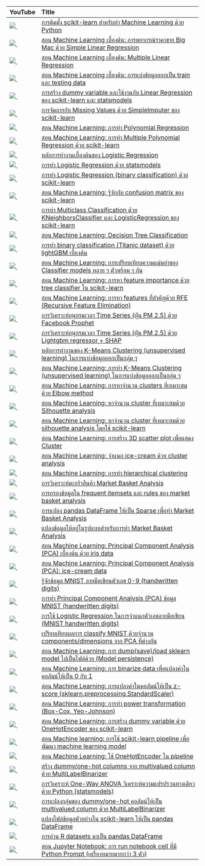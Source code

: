 | YouTube                                                                                                     | Title                                                                                                                                       |
|:------------------------------------------------------------------------------------------------------------|:--------------------------------------------------------------------------------------------------------------------------------------------|
| <a href=https://youtu.be/AdDvPCarDyI><img src=https://i.ytimg.com/vi/AdDvPCarDyI/mqdefault.jpg />&nbsp;</a> | <a href="https://youtu.be/AdDvPCarDyI">การติดตั้ง scikit-learn สำหรับทำ Machine Learning ด้วย Python</a>                                         |
| <a href=https://youtu.be/1Rkt8Zk3KBM><img src=https://i.ytimg.com/vi/1Rkt8Zk3KBM/mqdefault.jpg />&nbsp;</a> | <a href="https://youtu.be/1Rkt8Zk3KBM">สอน Machine Learning เบื้องต้น: การพยากรณ์ราคาขาย Big Mac ด้วย Simple Linear Regression</a>               |
| <a href=https://youtu.be/PC7Zk_u6g4w><img src=https://i.ytimg.com/vi/PC7Zk_u6g4w/mqdefault.jpg />&nbsp;</a> | <a href="https://youtu.be/PC7Zk_u6g4w">สอน Machine Learning เบื้องต้น: Multiple Linear Regression</a>                                          |
| <a href=https://youtu.be/Bt2tUycULs8><img src=https://i.ytimg.com/vi/Bt2tUycULs8/mqdefault.jpg />&nbsp;</a> | <a href="https://youtu.be/Bt2tUycULs8">สอน Machine Learning เบื้องต้น: การแบ่งข้อมูลออกเป็น train และ testing data</a>                             |
| <a href=https://youtu.be/rGF1jY5tvCk><img src=https://i.ytimg.com/vi/rGF1jY5tvCk/mqdefault.jpg />&nbsp;</a> | <a href="https://youtu.be/rGF1jY5tvCk">การสร้าง dummy variable และใช้งานกับ Linear Regression ของ scikit-learn และ statsmodels</a>             |
| <a href=https://youtu.be/T2yT5vt1NaQ><img src=https://i.ytimg.com/vi/T2yT5vt1NaQ/mqdefault.jpg />&nbsp;</a> | <a href="https://youtu.be/T2yT5vt1NaQ">การจัดการกับ Missing Values ด้วย SimpleImputer ของ scikit-learn</a>                                     |
| <a href=https://youtu.be/3ha-ART9DFA><img src=https://i.ytimg.com/vi/3ha-ART9DFA/mqdefault.jpg />&nbsp;</a> | <a href="https://youtu.be/3ha-ART9DFA">สอน Machine Learning: การทำ Polynomial Regression</a>                                                |
| <a href=https://youtu.be/fJ-Z3X1bbvs><img src=https://i.ytimg.com/vi/fJ-Z3X1bbvs/mqdefault.jpg />&nbsp;</a> | <a href="https://youtu.be/fJ-Z3X1bbvs">สอน Machine Learning: การทำ Multiple Polynomial Regression ด้วย scikit-learn</a>                      |
| <a href=https://youtu.be/zhkTD7rNEBk><img src=https://i.ytimg.com/vi/zhkTD7rNEBk/mqdefault.jpg />&nbsp;</a> | <a href="https://youtu.be/zhkTD7rNEBk">หลักการทำงานเบื้องต้นของ Logistic Regression</a>                                                         |
| <a href=https://youtu.be/SM1W2SQOD7I><img src=https://i.ytimg.com/vi/SM1W2SQOD7I/mqdefault.jpg />&nbsp;</a> | <a href="https://youtu.be/SM1W2SQOD7I">การทำ Logistic Regression ด้วย statsmodels</a>                                                        |
| <a href=https://youtu.be/l1OWNtuAUUg><img src=https://i.ytimg.com/vi/l1OWNtuAUUg/mqdefault.jpg />&nbsp;</a> | <a href="https://youtu.be/l1OWNtuAUUg">การทำ Logistic Regression (binary classification) ด้วย scikit-learn</a>                               |
| <a href=https://youtu.be/-ghTyCXxPm4><img src=https://i.ytimg.com/vi/-ghTyCXxPm4/mqdefault.jpg />&nbsp;</a> | <a href="https://youtu.be/-ghTyCXxPm4">สอน Machine Learning: รู้จักกับ confusion matrix ของ scikit-learn</a>                                    |
| <a href=https://youtu.be/n2b_0GTN91Q><img src=https://i.ytimg.com/vi/n2b_0GTN91Q/mqdefault.jpg />&nbsp;</a> | <a href="https://youtu.be/n2b_0GTN91Q">การทำ Multiclass Classification ด้วย KNeighborsClassifier และ LogisticRegression ของ scikit-learn</a> |
| <a href=https://youtu.be/CrlmjqHXhqI><img src=https://i.ytimg.com/vi/CrlmjqHXhqI/mqdefault.jpg />&nbsp;</a> | <a href="https://youtu.be/CrlmjqHXhqI">สอน Machine Learning: Decision Tree Classification</a>                                               |
| <a href=https://youtu.be/yJKRTZW_juc><img src=https://i.ytimg.com/vi/yJKRTZW_juc/mqdefault.jpg />&nbsp;</a> | <a href="https://youtu.be/yJKRTZW_juc">การทำ binary classification (Titanic dataset) ด้วย lightGBM เบื้องต้น</a>                                |
| <a href=https://youtu.be/DeKMoxpI7DM><img src=https://i.ytimg.com/vi/DeKMoxpI7DM/mqdefault.jpg />&nbsp;</a> | <a href="https://youtu.be/DeKMoxpI7DM">สอน Machine Learning: การเปรียบเทียบความแม่นยำของ Classifier models หลาย ๆ ตัวพร้อม ๆ กัน</a>              |
| <a href=https://youtu.be/Uojkhn-EXac><img src=https://i.ytimg.com/vi/Uojkhn-EXac/mqdefault.jpg />&nbsp;</a> | <a href="https://youtu.be/Uojkhn-EXac">สอน Machine Learning: การหา feature importance ด้วย tree classifier ใน scikit-learn</a>               |
| <a href=https://youtu.be/D3AEkmFtNQI><img src=https://i.ytimg.com/vi/D3AEkmFtNQI/mqdefault.jpg />&nbsp;</a> | <a href="https://youtu.be/D3AEkmFtNQI">สอน Machine Learning: การหา features ที่สำคัญด้วย RFE (Recursive Feature Elimination)</a>                |
| <a href=https://youtu.be/rNjMs3sn_QM><img src=https://i.ytimg.com/vi/rNjMs3sn_QM/mqdefault.jpg />&nbsp;</a> | <a href="https://youtu.be/rNjMs3sn_QM">การวิเคราะห์อนุกรมเวลา Time Series (ฝุ่น PM 2.5) ด้วย Facebook Prophet</a>                                 |
| <a href=https://youtu.be/COtinIQk12w><img src=https://i.ytimg.com/vi/COtinIQk12w/mqdefault.jpg />&nbsp;</a> | <a href="https://youtu.be/COtinIQk12w">การวิเคราะห์อนุกรมเวลา Time Series (ฝุ่น PM 2.5) ด้วย Lightgbm regressor + SHAP</a>                        |
| <a href=https://youtu.be/VyjdyymF0NY><img src=https://i.ytimg.com/vi/VyjdyymF0NY/mqdefault.jpg />&nbsp;</a> | <a href="https://youtu.be/VyjdyymF0NY">หลักการทำงานของ K-Means Clustering (unsupervised learning) ในการแบ่งข้อมูลออกเป็นกลุ่ม ๆ</a>                |
| <a href=https://youtu.be/vxbaeX1KBww><img src=https://i.ytimg.com/vi/vxbaeX1KBww/mqdefault.jpg />&nbsp;</a> | <a href="https://youtu.be/vxbaeX1KBww">สอน Machine Learning: การทำ K-Means Clustering (unsupervised learning) ในการแบ่งข้อมูลออกเป็นกลุ่ม ๆ</a>   |
| <a href=https://youtu.be/U5m1tHawgSI><img src=https://i.ytimg.com/vi/U5m1tHawgSI/mqdefault.jpg />&nbsp;</a> | <a href="https://youtu.be/U5m1tHawgSI">สอน Machine Learning: การหาจำนวน clusters ที่เหมาะสมด้วย Elbow method</a>                               |
| <a href=https://youtu.be/2r4wUSJGa3Y><img src=https://i.ytimg.com/vi/2r4wUSJGa3Y/mqdefault.jpg />&nbsp;</a> | <a href="https://youtu.be/2r4wUSJGa3Y">สอน Machine Learning: หาจำนวน cluster ที่เหมาะสมด้วย Silhouette analysis</a>                            |
| <a href=https://youtu.be/Ritq16Iw7XQ><img src=https://i.ytimg.com/vi/Ritq16Iw7XQ/mqdefault.jpg />&nbsp;</a> | <a href="https://youtu.be/Ritq16Iw7XQ">สอน Machine Learning: หาจำนวน cluster ที่เหมาะสมด้วย silhouette analysis โดยใช้ scikit-learn</a>         |
| <a href=https://youtu.be/4D9-xZGjuRw><img src=https://i.ytimg.com/vi/4D9-xZGjuRw/mqdefault.jpg />&nbsp;</a> | <a href="https://youtu.be/4D9-xZGjuRw">สอน Machine Learning: การสร้าง 3D scatter plot เพื่อแสดง Cluster</a>                                    |
| <a href=https://youtu.be/2xEPsZAxIGs><img src=https://i.ytimg.com/vi/2xEPsZAxIGs/mqdefault.jpg />&nbsp;</a> | <a href="https://youtu.be/2xEPsZAxIGs">สอน Machine Learning: จำแนก ice-cream ด้วย cluster analysis</a>                                       |
| <a href=https://youtu.be/RjruVciZjsw><img src=https://i.ytimg.com/vi/RjruVciZjsw/mqdefault.jpg />&nbsp;</a> | <a href="https://youtu.be/RjruVciZjsw">สอน Machine Learning: การทำ hierarchical clustering</a>                                              |
| <a href=https://youtu.be/Abbj3VzNtXQ><img src=https://i.ytimg.com/vi/Abbj3VzNtXQ/mqdefault.jpg />&nbsp;</a> | <a href="https://youtu.be/Abbj3VzNtXQ">การวิเคราะห์ตะกร้าสินค้า Market Basket Analysis</a>                                                       |
| <a href=https://youtu.be/wpihOMpuCFQ><img src=https://i.ytimg.com/vi/wpihOMpuCFQ/mqdefault.jpg />&nbsp;</a> | <a href="https://youtu.be/wpihOMpuCFQ">การกรองข้อมูลใน frequent itemsets และ rules ของ market basket analysis</a>                             |
| <a href=https://youtu.be/iH1IUA_pZRI><img src=https://i.ytimg.com/vi/iH1IUA_pZRI/mqdefault.jpg />&nbsp;</a> | <a href="https://youtu.be/iH1IUA_pZRI">การแปลง pandas DataFrame ให้เป็น Sparse เพื่อทำ Market Basket Analysis</a>                               |
| <a href=https://youtu.be/5vLZm7eYmC4><img src=https://i.ytimg.com/vi/5vLZm7eYmC4/mqdefault.jpg />&nbsp;</a> | <a href="https://youtu.be/5vLZm7eYmC4">แปลงข้อมูลให้อยู่ในรูปแบบสำหรับการทำ Market Basket Analysis</a>                                             |
| <a href=https://youtu.be/z8APHNo1iA4><img src=https://i.ytimg.com/vi/z8APHNo1iA4/mqdefault.jpg />&nbsp;</a> | <a href="https://youtu.be/z8APHNo1iA4">สอน Machine Learning: Principal Component Analysis (PCA) เบื้องต้น ด้วย iris data</a>                    |
| <a href=https://youtu.be/ZjOpFmaesi0><img src=https://i.ytimg.com/vi/ZjOpFmaesi0/mqdefault.jpg />&nbsp;</a> | <a href="https://youtu.be/ZjOpFmaesi0">สอน Machine Learning: Principal Component Analysis (PCA): ice-cream data</a>                         |
| <a href=https://youtu.be/TTbARIMKaZM><img src=https://i.ytimg.com/vi/TTbARIMKaZM/mqdefault.jpg />&nbsp;</a> | <a href="https://youtu.be/TTbARIMKaZM">รู้จักข้อมูล MNIST ลายมือเขียนตัวเลข 0-9 (handwritten digits)</a>                                            |
| <a href=https://youtu.be/llZFHmni9QA><img src=https://i.ytimg.com/vi/llZFHmni9QA/mqdefault.jpg />&nbsp;</a> | <a href="https://youtu.be/llZFHmni9QA">การทำ Principal Component Analysis (PCA) ข้อมูล MNIST (handwritten digits)</a>                         |
| <a href=https://youtu.be/Z9gB9LHBlsM><img src=https://i.ytimg.com/vi/Z9gB9LHBlsM/mqdefault.jpg />&nbsp;</a> | <a href="https://youtu.be/Z9gB9LHBlsM">การใช้ Logistic Regression ในการจำแนกตัวเลขลายมือเขียน (MNIST handwritten digits)</a>                    |
| <a href=https://youtu.be/QIB6G0pkwmI><img src=https://i.ytimg.com/vi/QIB6G0pkwmI/mqdefault.jpg />&nbsp;</a> | <a href="https://youtu.be/QIB6G0pkwmI">เปรียบเทียบผลการ classify MNIST ด้วยจำนวน components/dimensions จาก PCA ที่ต่างกัน</a>                      |
| <a href=https://youtu.be/X7MDGDunbFk><img src=https://i.ytimg.com/vi/X7MDGDunbFk/mqdefault.jpg />&nbsp;</a> | <a href="https://youtu.be/X7MDGDunbFk">สอน Machine Learning: การ dump(save)/load sklearn model ไปเป็นไฟล์ด้วย (Model persistence)</a>          |
| <a href=https://youtu.be/N42BnR9Mxiw><img src=https://i.ytimg.com/vi/N42BnR9Mxiw/mqdefault.jpg />&nbsp;</a> | <a href="https://youtu.be/N42BnR9Mxiw">สอน Machine Learning: การ binarize data เพื่อแปลงค่าในคอลัมน์ให้เป็น 0 กับ 1</a>                             |
| <a href=https://youtu.be/aKJxHnbnUKc><img src=https://i.ytimg.com/vi/aKJxHnbnUKc/mqdefault.jpg />&nbsp;</a> | <a href="https://youtu.be/aKJxHnbnUKc">สอน Machine Learning: การแปลงค่าในคอลัมน์ให้เป็น z-score (sklearn.preprocessing.StandardScaler)</a>       |
| <a href=https://youtu.be/v6Jfxs3EmXQ><img src=https://i.ytimg.com/vi/v6Jfxs3EmXQ/mqdefault.jpg />&nbsp;</a> | <a href="https://youtu.be/v6Jfxs3EmXQ">สอน Machine Learning: การทำ power transformation (Box-Cox, Yeo-Johnson)</a>                          |
| <a href=https://youtu.be/CHa8n7wORrU><img src=https://i.ytimg.com/vi/CHa8n7wORrU/mqdefault.jpg />&nbsp;</a> | <a href="https://youtu.be/CHa8n7wORrU">สอน Machine Learning: การสร้าง dummy variable ด้วย OneHotEncoder ของ scikit-learn</a>                  |
| <a href=https://youtu.be/caQziky_248><img src=https://i.ytimg.com/vi/caQziky_248/mqdefault.jpg />&nbsp;</a> | <a href="https://youtu.be/caQziky_248">สอน Machine learning: การใช้ scikit-learn pipeline เพื่อพัฒนา machine learning model</a>                 |
| <a href=https://youtu.be/4_tdf1ymCPE><img src=https://i.ytimg.com/vi/4_tdf1ymCPE/mqdefault.jpg />&nbsp;</a> | <a href="https://youtu.be/4_tdf1ymCPE">สอน Machine Learning: ใช้ OneHotEncoder ใน pipeline</a>                                               |
| <a href=https://youtu.be/c61y1-Lg37g><img src=https://i.ytimg.com/vi/c61y1-Lg37g/mqdefault.jpg />&nbsp;</a> | <a href="https://youtu.be/c61y1-Lg37g">สร้าง dummy/one-hot columns จาก multivalued column ด้วย MultiLabelBinarizer</a>                        |
| <a href=https://youtu.be/8SXnfq8RJsU><img src=https://i.ytimg.com/vi/8SXnfq8RJsU/mqdefault.jpg />&nbsp;</a> | <a href="https://youtu.be/8SXnfq8RJsU">การวิเคราะห์ One-Way ANOVA วิเคราะห์ความแปรปรวนทางเดียว ด้วย Python (statsmodels)</a>                      |
| <a href=https://youtu.be/FfxV0GNO9l4><img src=https://i.ytimg.com/vi/FfxV0GNO9l4/mqdefault.jpg />&nbsp;</a> | <a href="https://youtu.be/FfxV0GNO9l4">การแปลงกลุ่มของ dummy/one-hot คอลัมน์ให้เป็น multivalued column ด้วย MultiLabelBinarizer</a>                |
| <a href=https://youtu.be/rvKdIAzCDiU><img src=https://i.ytimg.com/vi/rvKdIAzCDiU/mqdefault.jpg />&nbsp;</a> | <a href="https://youtu.be/rvKdIAzCDiU">แปลงไฟล์ข้อมูลตัวอย่างใน scikit-learn ให้เป็น pandas DataFrame</a>                                          |
| <a href=https://youtu.be/QVrZL4T8NBk><img src=https://i.ytimg.com/vi/QVrZL4T8NBk/mqdefault.jpg />&nbsp;</a> | <a href="https://youtu.be/QVrZL4T8NBk">การอ่าน R datasets มาเป็น pandas DataFrame</a>                                                         |
| <a href=https://youtu.be/jOYOUrgR16c><img src=https://i.ytimg.com/vi/jOYOUrgR16c/mqdefault.jpg />&nbsp;</a> | <a href="https://youtu.be/jOYOUrgR16c">สอน Jupyter Notebook: การ run notebook cell ที่มี Python Prompt (เครื่องหมายมากกว่า 3 ตัว)</a>              |